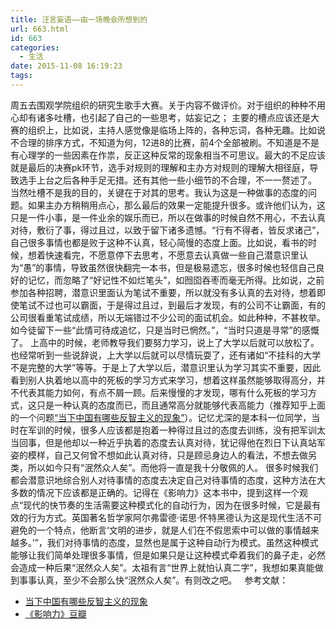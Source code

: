 ```yaml
---
title: 汪言妄语——由一场晚会所想到的
url: 663.html
id: 663
categories:
  - 生活
date: 2015-11-08 16:19:23
tags:
---
```


周五去围观学院组织的研究生歌手大赛。关于内容不做评价。对于组织的种种不用心却有诸多吐槽，也引起了自己的一些思考，姑妄记之； 主要的槽点应该还是大赛的组织上，比如说，主持人感觉像是临场上阵的，各种忘词，各种无趣。比如说不合理的排序方式，不知道为何，12进8的比赛，前4个全部被刷。不知道是不是有心理学的一些因素在作祟，反正这种反常的现象相当不可思议。最大的不足应该就是最后的决赛pk环节，选手对规则的理解和主办方对规则的理解大相径庭，导致选手上台之后各种手足无措。还有其他一些小细节的不合理，不一一赘述了。 当然吐槽不是我的目的，关键在于对其的思考。我认为这是一种做事的态度的问题。如果主办方稍稍用点心，那么最后的效果一定能提升很多。或许他们认为，这只是一件小事，是一件业余的娱乐而已，所以在做事的时候自然不用心，不去认真对待，敷衍了事，得过且过，以致于留下诸多遗憾。“行有不得者，皆反求诸己”，自己很多事情也都是败于这种不认真，轻心简慢的态度上面。比如说，看书的时候，想着快速看完，不愿意停下去思考，不愿意去认真做一些自己潜意识里认为“愚”的事情，导致虽然很快翻完一本书，但是极易遗忘，很多时候也轻信自己良好的记忆，而忽略了“好记性不如烂笔头”，如囫囵吞枣而毫无所得。比如说，之前参加各种招聘，潜意识里面认为笔试不重要，所以就没有多认真的去对待，想着即使笔试不过也可以霸面，于是得过且过，到最后才发现，有的公司不让霸面，有的公司很看重笔试成绩，所以无端错过不少公司的面试机会。如此种种，不甚枚举。如今徒留下一些“此情可待成追忆，只是当时已惘然。”，“当时只道是寻常”的感慨了。 上高中的时候，老师教导我们要努力学习，说上了大学以后就可以放松了。也经常听到一些说辞说，上大学以后就可以尽情玩耍了，还有诸如“不挂科的大学不是完整的大学”等等。于是上了大学以后，潜意识里认为学习其实不重要，因此看到别人执着地以高中的死板的学习方式来学习，想着这样虽然能够取得高分，并不代表其能力如何，有点不屑一顾。后来慢慢的才发现，哪有什么死板的学习方式，这只是一种认真的态度而已，而且通常高分就能够代表高能力（推荐知乎上面的一个问题[“当下中国有哪些反智主义的现象”](http://www.zhihu.com/question/33041708)）。记忆尤深的是本科一位同学，当时在军训的时候，很多人应该都是抱着一种得过且过的态度去训练，没有把军训太当回事，但是他却以一种近乎执着的态度去认真对待，犹记得他在烈日下认真站军姿的模样，自己又何曾不想如此认真对待，只是顾忌身边人的看法，不想去做另类，所以如今只有“泯然众人矣”。而他将一直是我十分敬佩的人。 很多时候我们都会潜意识地综合别人对待事情的态度去决定自己对待事情的态度，这种方法在大多数的情况下应该都是正确的。记得在《影响力》这本书中，提到这样一个观点“现代的快节奏的生活需要这种模式化的自动行为，因为在很多时候，它是最有效的行为方式。英国著名哲学家阿尔弗雷德·诺思·怀特黑德认为这是现代生活不可避免的一个特点，他断言‘文明的进步，就是人们在不假思索中可以做的事情越来越多。’”，我们对待事情的态度，显然也是属于这种自动行为模式。虽然这种模式能够让我们简单处理很多事情，但是如果只是让这种模式牵着我们的鼻子走，必然会造成一种后果“泯然众人矣”。太祖有言“世界上就怕认真二字”，我想如果真能做到事事认真，至少不会那么快“泯然众人矣”。有则改之吧。   参考文献：

*   [当下中国有哪些反智主义的现象](http://www.zhihu.com/question/33041708)
*   [《影响力》豆瓣](http://book.douban.com/subject/1786387/)